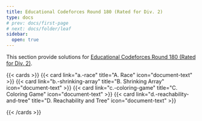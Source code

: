 ```yaml
---
title: Educational Codeforces Round 180 (Rated for Div. 2)
type: docs
# prev: docs/first-page
# next: docs/folder/leaf
sidebar:
  open: true
---
```


This section provide solutions for [Educational Codeforces Round 180 (Rated for Div. 2)](https://codeforces.com/contest/2112).

{{< cards >}}
  {{< card link="a.-race" title="A. Race" icon="document-text" >}}
  {{< card link="b.-shrinking-array" title="B. Shrinking Array" icon="document-text" >}}
  {{< card link="c.-coloring-game" title="C. Coloring Game" icon="document-text" >}}
  {{< card link="d.-reachability-and-tree" title="D. Reachability and Tree" icon="document-text" >}}

{{< /cards >}}
